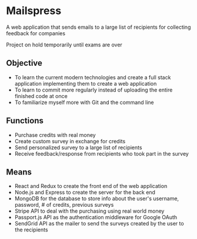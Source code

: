 # Mailspress

A web application that sends emails to a large list of recipients for collecting feedback for companies

Project on hold temporarily until exams are over


## Objective

- To learn the current modern technologies and create a full stack application implementing them to create a web application
- To learn to commit more regularly instead of uploading the entire finished code at once 
- To familiarize myself more with Git and the command line

## Functions

- Purchase credits with real money
- Create custom survey in exchange for credits
- Send personalized survey to a large list of recipients
- Receive feedback/response from recipients who took part in the survey

## Means

- React and Redux to create the front end of the web application
- Node.js and Express to create the server for the back end
- MongoDB for the database to store info about the user's username, password, # of credits, previous surveys
- Stripe API to deal with the purchasing using real world money
- Passport.js API as the authentication middleware for Google OAuth 
- SendGrid API as the mailer to send the surveys created by the user to the recipients
